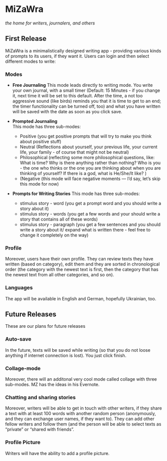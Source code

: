 # MiZaWra
*the home for writers, journalers, and others*

## First Release
MiZaWra is a minimalistically designed writing app - providing various kinds of prompts to its users, if they want it. Users can login and then select different modes to write: 

### Modes
- **Free Journaling** 
This mode leads directly to writing mode. You write your own journal, with a small timer (Default: 15 Minutes - if you change it, next time it will be set to this default. After the time, a not too aggressive sound (like birds) reminds you that it is time to get to an end; the timer functionality can be turned off, too) and what you have written will be saved with the date as soon as you click save. 

- **Prompted Journaling**  
This mode has three sub-modes: 
  - Positive (you get positive prompts that will try to make you think about positive stuff) 
  - Neutral (Reflections about yourself, your previous life, your current life, your family - of course that might not be neutral)
  - Philosophical (reflecting some more philosophical questions, like: What is time? Why is there anything rather than nothing? Who is you - the one who thinks or the one you are thinking about when you are thinking of yourself? If there is a god, what is He/She/It like? ) 
  - (Negative (this mode will face negative moments — I’d say, let’s skip this mode for now)
  
- **Prompts for Writing Stories**
This mode has three sub-modes: 
  - stimulus story - word (you get a prompt word and you should write a story about it) 
  - stimulus story - words (you get a few words and your should write a story that contains all of these words)
  - stimulus story - paragraph (you get a few sentences and you should write a story about it/ expand what is written there - feel free to change it completely on the way) 

### Profile
Moreover, users have their own profile. They can review texts they have written (based on category), edit them and they are sorted in chronological order (the category with the newest text is first, then the category that has the newest text from all other categories, and so on). 

### Languages
The app will be available in English and German, hopefully Ukrainian, too. 

## Future Releases
These are our plans for future releases

### Auto-save
In the future, texts will be saved while writing (so that you do not loose anything if internet connection is lost). You just click finish. 

### Collage-mode
Moreover, there will an additonal very cool mode called collage with three sub-modes. MZ has the ideas in his Evernote. 

### Chatting and sharing stories
Moreover, writers will be able to get in touch with other writers, if they share a text with at least 100 words with another random person (anonymously, and they can exchange user names, if they want to). They can add other fellow writers and follow them (and the person will be able to select texts as “private” or “shared with friends”. 

### Profile Picture
Writers will have the ability to add a profile picture. 
